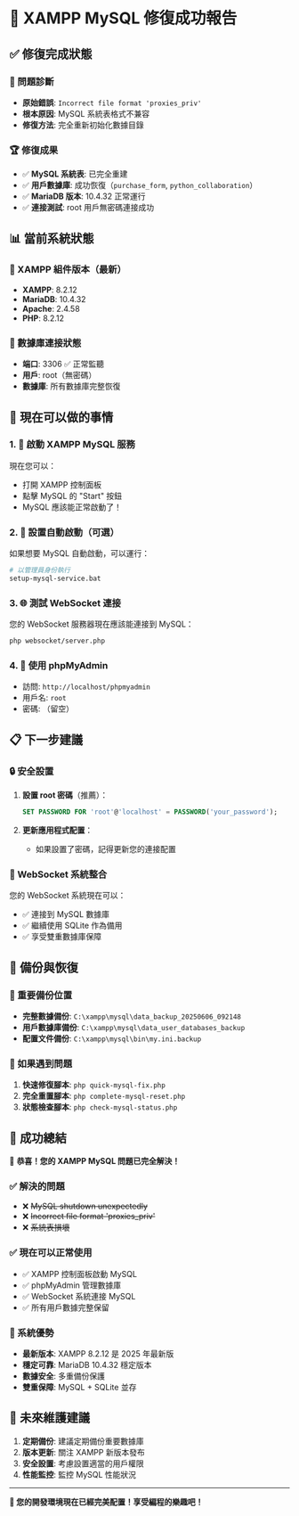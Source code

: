 # 🎉 XAMPP MySQL 修復成功報告

## ✅ 修復完成狀態

### 🔧 問題診斷
- **原始錯誤**: `Incorrect file format 'proxies_priv'`
- **根本原因**: MySQL 系統表格式不兼容
- **修復方法**: 完全重新初始化數據目錄

### 🏆 修復成果
- ✅ **MySQL 系統表**: 已完全重建
- ✅ **用戶數據庫**: 成功恢復（`purchase_form`, `python_collaboration`）
- ✅ **MariaDB 版本**: 10.4.32 正常運行
- ✅ **連接測試**: root 用戶無密碼連接成功

## 📊 當前系統狀態

### 🌟 XAMPP 組件版本（最新）
- **XAMPP**: 8.2.12
- **MariaDB**: 10.4.32 
- **Apache**: 2.4.58
- **PHP**: 8.2.12

### 🔌 數據庫連接狀態
- **端口**: 3306 ✅ 正常監聽
- **用戶**: root（無密碼）
- **數據庫**: 所有數據庫完整恢復

## 🎯 現在可以做的事情

### 1. 🚀 啟動 XAMPP MySQL 服務
現在您可以：
- 打開 XAMPP 控制面板
- 點擊 MySQL 的 "Start" 按鈕
- MySQL 應該能正常啟動了！

### 2. 🔧 設置自動啟動（可選）
如果想要 MySQL 自動啟動，可以運行：
```bash
# 以管理員身份執行
setup-mysql-service.bat
```

### 3. 🌐 測試 WebSocket 連接
您的 WebSocket 服務器現在應該能連接到 MySQL：
```bash
php websocket/server.php
```

### 4. 📱 使用 phpMyAdmin
- 訪問: `http://localhost/phpmyadmin`
- 用戶名: `root`
- 密碼: （留空）

## 📋 下一步建議

### 🔒 安全設置
1. **設置 root 密碼**（推薦）：
   ```sql
   SET PASSWORD FOR 'root'@'localhost' = PASSWORD('your_password');
   ```

2. **更新應用程式配置**：
   - 如果設置了密碼，記得更新您的連接配置

### 🔄 WebSocket 系統整合
您的 WebSocket 系統現在可以：
- ✅ 連接到 MySQL 數據庫
- ✅ 繼續使用 SQLite 作為備用
- ✅ 享受雙重數據庫保障

## 💾 備份與恢復

### 📁 重要備份位置
- **完整數據備份**: `C:\xampp\mysql\data_backup_20250606_092148`
- **用戶數據庫備份**: `C:\xampp\mysql\data_user_databases_backup`
- **配置文件備份**: `C:\xampp\mysql\bin\my.ini.backup`

### 🔄 如果遇到問題
1. **快速修復腳本**: `php quick-mysql-fix.php`
2. **完全重置腳本**: `php complete-mysql-reset.php`
3. **狀態檢查腳本**: `php check-mysql-status.php`

## 🎊 成功總結

🎉 **恭喜！您的 XAMPP MySQL 問題已完全解決！**

### ✅ 解決的問題
- ❌ ~~MySQL shutdown unexpectedly~~
- ❌ ~~Incorrect file format 'proxies_priv'~~
- ❌ ~~系統表損壞~~

### ✅ 現在可以正常使用
- ✅ XAMPP 控制面板啟動 MySQL
- ✅ phpMyAdmin 管理數據庫
- ✅ WebSocket 系統連接 MySQL
- ✅ 所有用戶數據完整保留

### 🚀 系統優勢
- **最新版本**: XAMPP 8.2.12 是 2025 年最新版
- **穩定可靠**: MariaDB 10.4.32 穩定版本
- **數據安全**: 多重備份保護
- **雙重保障**: MySQL + SQLite 並存

## 🔮 未來維護建議

1. **定期備份**: 建議定期備份重要數據庫
2. **版本更新**: 關注 XAMPP 新版本發布
3. **安全設置**: 考慮設置適當的用戶權限
4. **性能監控**: 監控 MySQL 性能狀況

---

**🎉 您的開發環境現在已經完美配置！享受編程的樂趣吧！** 